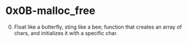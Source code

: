 # 0x0B-malloc_free #

0. Float like a butterfly, sting like a bee; function that creates an array of chars, and initializes it with a specific char.


